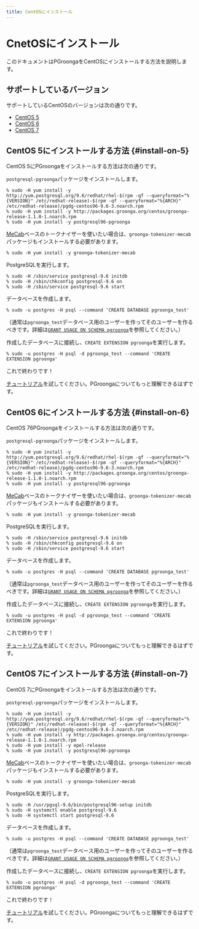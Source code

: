 ```yaml
---
title: CentOSにインストール
---
```


# CnetOSにインストール

このドキュメントはPGroongaをCentOSにインストールする方法を説明します。

## サポートしているバージョン

サポートしているCentOSのバージョンは次の通りです。

  * [CentOS 5](#install-on-5)
  * [CentOS 6](#install-on-6)
  * [CentOS 7](#install-on-7)

## CentOS 5にインストールする方法 {#install-on-5}

CentOS 5にPGroongaをインストールする方法は次の通りです。

`postgresql-pgroonga`パッケージをインストールします。

```text
% sudo -H yum install -y http://yum.postgresql.org/9.6/redhat/rhel-$(rpm -qf --queryformat="%{VERSION}" /etc/redhat-release)-$(rpm -qf --queryformat="%{ARCH}" /etc/redhat-release)/pgdg-centos96-9.6-3.noarch.rpm
% sudo -H yum install -y http://packages.groonga.org/centos/groonga-release-1.1.0-1.noarch.rpm
% sudo -H yum install -y postgresql96-pgroonga
```

[MeCab](http://taku910.github.io/mecab/)ベースのトークナイザーを使いたい場合は、`groonga-tokenizer-mecab`パッケージもインストールする必要があります。

```text
% sudo -H yum install -y groonga-tokenizer-mecab
```

PostgreSQLを実行します。

```text
% sudo -H /sbin/service postgresql-9.6 initdb
% sudo -H /sbin/chkconfig postgresql-9.6 on
% sudo -H /sbin/service postgresql-9.6 start
```

データベースを作成します。

```text
% sudo -u postgres -H psql --command 'CREATE DATABASE pgroonga_test'
```

（通常は`pgroonga_test`データベース用のユーザーを作ってそのユーザーを作るべきです。詳細は[`GRANT USAGE ON SCHEMA pgroonga`](../reference/grant-usage-on-schema-pgroonga.html)を参照してください。）

作成したデータベースに接続し、`CREATE EXTENSION pgroonga`を実行します。

```text
% sudo -u postgres -H psql -d pgroonga_test --command 'CREATE EXTENSION pgroonga'
```

これで終わりです！

[チュートリアル](../tutorial/)を試してください。PGroongaについてもっと理解できるはずです。

## CentOS 6にインストールする方法 {#install-on-6}

CentOS 76PGroongaをインストールする方法は次の通りです。

`postgresql-pgroonga`パッケージをインストールします。

```text
% sudo -H yum install -y http://yum.postgresql.org/9.6/redhat/rhel-$(rpm -qf --queryformat="%{VERSION}" /etc/redhat-release)-$(rpm -qf --queryformat="%{ARCH}" /etc/redhat-release)/pgdg-centos96-9.6-3.noarch.rpm
% sudo -H yum install -y http://packages.groonga.org/centos/groonga-release-1.1.0-1.noarch.rpm
% sudo -H yum install -y postgresql96-pgroonga
```

[MeCab](http://taku910.github.io/mecab/)ベースのトークナイザーを使いたい場合は、`groonga-tokenizer-mecab`パッケージもインストールする必要があります。

```text
% sudo -H yum install -y groonga-tokenizer-mecab
```

PostgreSQLを実行します。

```text
% sudo -H /sbin/service postgresql-9.6 initdb
% sudo -H /sbin/chkconfig postgresql-9.6 on
% sudo -H /sbin/service postgresql-9.6 start
```

データベースを作成します。

```text
% sudo -u postgres -H psql --command 'CREATE DATABASE pgroonga_test'
```

（通常は`pgroonga_test`データベース用のユーザーを作ってそのユーザーを作るべきです。詳細は[`GRANT USAGE ON SCHEMA pgroonga`](../reference/grant-usage-on-schema-pgroonga.html)を参照してください。）

作成したデータベースに接続し、`CREATE EXTENSION pgroonga`を実行します。

```text
% sudo -u postgres -H psql -d pgroonga_test --command 'CREATE EXTENSION pgroonga'
```

これで終わりです！

[チュートリアル](../tutorial/)を試してください。PGroongaについてもっと理解できるはずです。

## CentOS 7にインストールする方法 {#install-on-7}

CentOS 7にPGroongaをインストールする方法は次の通りです。

`postgresql-pgroonga`パッケージをインストールします。

```text
% sudo -H yum install -y http://yum.postgresql.org/9.6/redhat/rhel-$(rpm -qf --queryformat="%{VERSION}" /etc/redhat-release)-$(rpm -qf --queryformat="%{ARCH}" /etc/redhat-release)/pgdg-centos96-9.6-3.noarch.rpm
% sudo -H yum install -y http://packages.groonga.org/centos/groonga-release-1.1.0-1.noarch.rpm
% sudo -H yum install -y epel-release
% sudo -H yum install -y postgresql96-pgroonga
```

[MeCab](http://taku910.github.io/mecab/)ベースのトークナイザーを使いたい場合は、`groonga-tokenizer-mecab`パッケージもインストールする必要があります。

```text
% sudo -H yum install -y groonga-tokenizer-mecab
```

PostgreSQLを実行します。

```text
% sudo -H /usr/pgsql-9.6/bin/postgresql96-setup initdb
% sudo -H systemctl enable postgresql-9.6
% sudo -H systemctl start postgresql-9.6
```

データベースを作成します。

```text
% sudo -u postgres -H psql --command 'CREATE DATABASE pgroonga_test'
```

（通常は`pgroonga_test`データベース用のユーザーを作ってそのユーザーを作るべきです。詳細は[`GRANT USAGE ON SCHEMA pgroonga`](../reference/grant-usage-on-schema-pgroonga.html)を参照してください。）

作成したデータベースに接続し、`CREATE EXTENSION pgroonga`を実行します。

```text
% sudo -u postgres -H psql -d pgroonga_test --command 'CREATE EXTENSION pgroonga'
```

これで終わりです！

[チュートリアル](../tutorial/)を試してください。PGroongaについてもっと理解できるはずです。
